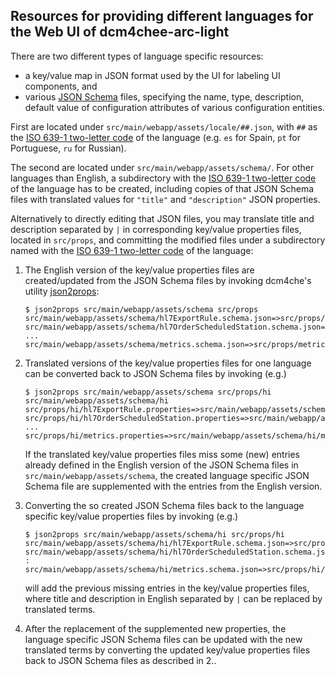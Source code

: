## Resources for providing different languages for the Web UI of dcm4chee-arc-light

There are two different types of language specific resources:
- a key/value map in JSON format used by the UI for labeling UI components, and
- various [JSON Schema](https://json-schema.org/) files, specifying the name, type, description, default value
  of configuration attributes of various configuration entities.

First are located under `src/main/webapp/assets/locale/##.json`, with `##` as the
[ISO 639-1 two-letter code](https://en.wikipedia.org/wiki/List_of_ISO_639-1_codes) of the language
(e.g. `es` for Spain, `pt` for Portuguese, `ru` for Russian). 

The second are located under `src/main/webapp/assets/schema/`. For other languages than English, a
subdirectory  with the [ISO 639-1 two-letter code](https://en.wikipedia.org/wiki/List_of_ISO_639-1_codes) of the
language has to be created, including copies of that JSON Schema files with translated values for
`"title"` and `"description"` JSON properties.

Alternatively to directly editing that JSON files, you may translate title and description separated by `|` in
corresponding key/value properties files, located in `src/props`, and committing the modified files under a
subdirectory named with the [ISO 639-1 two-letter code](https://en.wikipedia.org/wiki/List_of_ISO_639-1_codes)
of the language:

1. The English version of the key/value properties files are created/updated from the JSON Schema files by invoking
dcm4che's utility [json2props](https://github.com/dcm4che/dcm4che/tree/master/dcm4che-tool/dcm4che-tool-json2props):
   ```
   $ json2props src/main/webapp/assets/schema src/props
   src/main/webapp/assets/schema/hl7ExportRule.schema.json=>src/props/hl7ExportRule.properties
   src/main/webapp/assets/schema/hl7OrderScheduledStation.schema.json=>src/props/hl7OrderScheduledStation.properties
   ...
   src/main/webapp/assets/schema/metrics.schema.json=>src/props/metrics.properties
   ```

2. Translated versions of the key/value properties files for one language can be converted back to JSON Schema files by
invoking (e.g.)
   ```
   $ json2props src/main/webapp/assets/schema src/props/hi src/main/webapp/assets/schema/hi
   src/props/hi/hl7ExportRule.properties=>src/main/webapp/assets/schema/hi/hl7ExportRule.schema.json
   src/props/hi/hl7OrderScheduledStation.properties=>src/main/webapp/assets/schema/hi/hl7OrderScheduledStation.schema.json
   ...
   src/props/hi/metrics.properties=>src/main/webapp/assets/schema/hi/metrics.schema.json
   ```
   
   If the translated key/value properties files miss some (new) entries already defined in the English version of the
   JSON Schema files in `src/main/webapp/assets/schema`, the created language specific JSON Schema file are supplemented
   with the entries from the English version.

3. Converting the so created JSON Schema files back to the language specific key/value properties files by invoking (e.g.) 
   ```
   $ json2props src/main/webapp/assets/schema/hi src/props/hi
   src/main/webapp/assets/schema/hi/hl7ExportRule.schema.json=>src/props/hi/hl7ExportRule.properties
   src/main/webapp/assets/schema/hi/hl7OrderScheduledStation.schema.json=>src/props/hi/hl7OrderScheduledStation.properties
   :
   src/main/webapp/assets/schema/hi/metrics.schema.json=>src/props/hi/metrics.properties
   ```
   will add the previous missing entries in the key/value properties files, where title and description in English
   separated by `|` can be replaced by translated terms.

4. After the replacement of the supplemented new properties, the language specific JSON Schema files can be updated with
the new translated terms by converting the updated key/value properties files back to JSON Schema files as described in 2..
    

